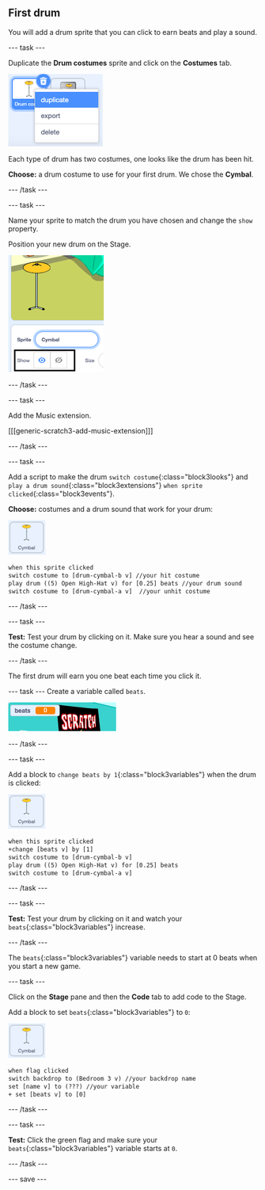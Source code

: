 ## First drum

You will add a drum sprite that you can click to earn beats and play a sound.

--- task ---

Duplicate the **Drum costumes** sprite and click on the **Costumes** tab. 

![](images/duplicate-sprite.png)

Each type of drum has two costumes, one looks like the drum has been hit.

**Choose:** a drum costume to use for your first drum. We chose the **Cymbal**.

--- /task ---

--- task ---

Name your sprite to match the drum you have chosen and change the `show` property.

Position your new drum on the Stage.

![](images/drum-properties.png)

--- /task ---

--- task ---

Add the Music extension.

[[[generic-scratch3-add-music-extension]]]

--- /task ---

--- task ---

Add a script to make the drum `switch costume`{:class="block3looks"} and `play a drum sound`{:class="block3extensions"} `when sprite clicked`{:class="block3events"}.

**Choose:** costumes and a drum sound that work for your drum:

![](images/cymbal-icon.png)

```blocks3
when this sprite clicked
switch costume to [drum-cymbal-b v] //your hit costume
play drum ((5) Open High-Hat v) for [0.25] beats //your drum sound
switch costume to [drum-cymbal-a v]  //your unhit costume
```

--- /task ---

--- task ---

**Test:** Test your drum by clicking on it. Make sure you hear a sound and see the costume change.

--- /task ---

The first drum will earn you one beat each time you click it.

--- task ---
Create a variable called `beats`.

![](images/beats-variable.png)

--- /task ---

--- task ---

Add a block to `change beats by 1`{:class="block3variables"} when the drum is clicked:

![](images/cymbal-icon.png)

```blocks3
when this sprite clicked
+change [beats v] by [1]
switch costume to [drum-cymbal-b v]
play drum ((5) Open High-Hat v) for [0.25] beats
switch costume to [drum-cymbal-a v]
```

--- /task ---

--- task ---

**Test:** Test your drum by clicking on it and watch your `beats`{:class="block3variables"} increase.

--- /task ---

The `beats`{:class="block3variables"} variable needs to start at 0 beats when you start a new game.

--- task ---

Click on the **Stage** pane and then the **Code** tab to add code to the Stage.

Add a block to set `beats`{:class="block3variables"} to `0`:

![](images/cymbal-icon.png)

```blocks3
when flag clicked
switch backdrop to (Bedroom 3 v) //your backdrop name
set [name v] to (???) //your variable
+ set [beats v] to [0]
```
--- /task ---

--- task ---

**Test:** Click the green flag and make sure your `beats`{:class="block3variables"} variable starts at `0`.

--- /task ---

--- save ---